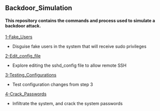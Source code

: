 ## Backdoor_Simulation
#### This repository contains the commands and process used to simulate a backdoor attack. 

[1-Fake_Users](1-Fake_Users)
- Disguise fake users in the system that will receive sudo privileges

[2-Edit_config_file](2-Edit_config_file)
- Explore editing the sshd_config file to allow remote SSH

[3-Testing_Configurations](3-Testing_Configurations)
- Test configuration changes from step 3

[4-Crack_Passwords](4-Crack_Passwords)
- Infiltrate the system, and crack the system passwords
